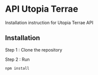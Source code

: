 # API Utopia Terrae

Installation instruction for Utopia Terrae API

## Installation

Step 1 : Clone the repository

Step 2 : Run

```javascript
npm install
```
